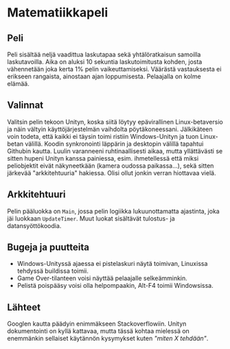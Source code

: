 # Matematiikkapeli

## Peli
Peli sisältää neljä vaadittua laskutapaa sekä yhtälöratkaisun samoilla laskutavoilla. Aika on aluksi 10 sekuntia laskutoimitusta kohden, josta vähennetään joka kerta 1% pelin vaikeuttamiseksi. Väärästä vastauksesta ei erikseen rangaista, ainostaan ajan loppumisesta. Pelaajalla on kolme elämää. 

## Valinnat
Valitsin pelin tekoon Unityn, koska siitä löytyy epävirallinen Linux-betaversio ja näin vältyin käyttöjärjestelmän vaihdolta pöytäkoneessani. Jälkikäteen voin todeta, että kaikki ei täysin toimi ristiin Windows-Unityn ja tuon Linux-betan välillä. Koodin synkronointi läppärin ja desktopin välillä tapahtui Githubin kautta.
Luulin varanneeni ruhtinaallisesti aikaa, mutta yllättävästi se sitten hupeni Unityn kanssa painiessa, esim. ihmetellessä että miksi peliobjektit eivät näkyneetkään (kamera oudossa paikassa...), sekä sitten järkevää "arkkitehtuuria" hakiessa. Olisi ollut jonkin verran hiottavaa vielä.

## Arkkitehtuuri
Pelin pääluokka on ```Main```, jossa pelin logiikka lukuunottamatta ajastinta, joka jäi luokkaan ```UpdateTimer```. Muut luokat sisältävät tulostus- ja datansyöttökoodia.

## Bugeja ja puutteita
- Windows-Unityssä ajaessa ei pistelaskuri näytä toimivan, Linuxissa tehdyssä buildissa toimii.
- Game Over-tilanteen voisi näyttää pelaajalle selkeämminkin.
- Pelistä poispääsy voisi olla helpompaakin, Alt-F4 toimii Windowsissa.

## Lähteet
Googlen kautta päädyin enimmäkseen Stackoverflowiin. Unityn dokumentointi on kyllä kattavaa, mutta tässä kohtaa mielessä on enemmänkin sellaiset käytännön kysymykset kuten *"miten X tehdään"*. 

